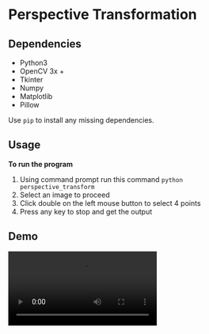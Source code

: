 # Perspective Transformation

## Dependencies
* Python3
* OpenCV 3x +
* Tkinter
* Numpy
* Matplotlib
* Pillow

Use ``` pip ``` to install any missing dependencies.

## Usage

**To run the program**
1. Using command prompt run this command ``` python perspective_transform ```
2. Select an image to proceed
3. Click double on the left mouse button to select 4 points
4. Press any key to stop and get the output

## Demo
![Demo](https://github.com/snaily16/perspective_transformation/blob/master/demo.mp4)
